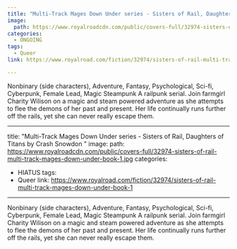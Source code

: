 ```yaml
---
title: "Multi-Track Mages Down Under series - Sisters of Rail, Daughters of Titans by Crash Snowdon "
image:
  path: https://www.royalroadcdn.com/public/covers-full/32974-sisters-of-rail-multi-track-mages-down-under-book-1.jpg
categories:
  - ONGOING
tags:
  - Queer
link: https://www.royalroad.com/fiction/32974/sisters-of-rail-multi-track-mages-down-under-book-1

---
```

Nonbinary (side characters), Adventure, Fantasy, Psychological, Sci-fi, Cyberpunk, Female Lead, Magic Steampunk
A railpunk serial.
Join farmgirl Charity Wilison on a magic and steam powered adventure as she attempts to flee the demons of her past and present. Her life continually runs further off the rails, yet she can never really escape them.

---
title: "Multi-Track Mages Down Under series - Sisters of Rail, Daughters of Titans by Crash Snowdon "
image:
  path: https://www.royalroadcdn.com/public/covers-full/32974-sisters-of-rail-multi-track-mages-down-under-book-1.jpg
categories:
  - HIATUS
tags:
  - Queer
link: https://www.royalroad.com/fiction/32974/sisters-of-rail-multi-track-mages-down-under-book-1

---
Nonbinary (side characters), Adventure, Fantasy, Psychological, Sci-fi, Cyberpunk, Female Lead, Magic Steampunk
A railpunk serial.
Join farmgirl Charity Wilison on a magic and steam powered adventure as she attempts to flee the demons of her past and present. Her life continually runs further off the rails, yet she can never really escape them.

